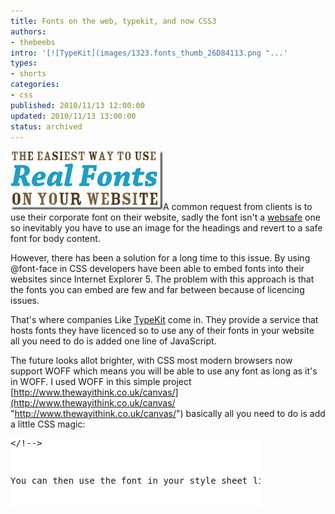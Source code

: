 ```yaml
---
title: Fonts on the web, typekit, and now CSS3
authors:
- thebeebs
intro: '[![TypeKit](images/1323.fonts_thumb_26D84113.png "...'
types:
- shorts
categories:
- css
published: 2010/11/13 12:00:00
updated: 2010/11/13 13:00:00
status: archived
---
```


[![TypeKit](images/1323.fonts_thumb_26D84113.png "TypeKit")](https://msdnshared.blob.core.windows.net/media/MSDNBlogsFS/prod.evol.blogs.msdn.com/CommunityServer.Blogs.Components.WeblogFiles/00/00/01/38/93/metablogapi/3718.fonts_557E6FC2.png)A common request from clients is to use their corporate font on their website, sadly the font isn't a [websafe](http://en.wikipedia.org/wiki/Web-safe_fonts) one so inevitably you have to use an image for the headings and revert to a safe font for body content.

However, there has been a solution for a long time to this issue. By using @font-face in CSS developers have been able to embed fonts into their websites since Internet Explorer 5. The problem with this approach is that the fonts you can embed are few and far between because of licencing issues. 

That's where companies Like [TypeKit](http://typekit.com/) come in. They provide a service that hosts fonts they have licenced so to use any of their fonts in your website all you need to do is added one line of JavaScript.

The future looks allot brighter, with CSS most modern browsers now support WOFF which means you will be able to use any font as long as it's in WOFF. I used WOFF in this simple project [http://www.thewayithink.co.uk/canvas/](http://www.thewayithink.co.uk/canvas/ "http://www.thewayithink.co.uk/canvas/") basically all you need to do is add a little CSS magic:
  <div style="padding-bottom: 0px; margin: 0px; padding-left: 0px; padding-right: 0px; display: inline; float: none; padding-top: 0px" id="scid:9D7513F9-C04C-4721-824A-2B34F0212519:bd8d638a-5c3d-49fe-91d2-6b87af0a0795" class="wlWriterEditableSmartContent"><pre style=" width: 400px; height: 108px;background-color:White;overflow: auto;"><div><!--

code highlighting produced by Actipro CodeHighlighter (freeware)
http://www.CodeHighlighter.com/

--><span style="color: #800000;">@font-face </span><span style="color: #000000;">{</span><span style="color: #FF0000;">
        font-family</span><span style="color: #000000;">:</span><span style="color: #0000FF;"> HomeSweetHome</span><span style="color: #000000;">;</span><span style="color: #FF0000;">
        src</span><span style="color: #000000;">:</span><span style="color: #0000FF;"> url('Fonts/homeswee-webfont.woff')</span><span style="color: #000000;">;</span><span style="color: #FF0000;">
    </span><span style="color: #000000;">}</span></!--

code></div></pre><!-- Code inserted with Steve Dunn's Windows Live Writer Code Formatter Plugin.  http://dunnhq.com --></!--></div>

You can then use the font in your style sheet like this:

<div style="padding-bottom: 0px; margin: 0px; padding-left: 0px; padding-right: 0px; display: inline; float: none; padding-top: 0px" id="scid:9D7513F9-C04C-4721-824A-2B34F0212519:bc5190db-07a6-4adf-badb-0efa90d9db2a" class="wlWriterEditableSmartContent"><pre style=" width: 400px; height: 104px;background-color:White;overflow: auto;"><div><!--

code highlighting produced by Actipro CodeHighlighter (freeware)
http://www.CodeHighlighter.com/

--><span style="color: #800000;">#result 
</span><span style="color: #000000;">{</span><span style="color: #FF0000;">
 font</span><span style="color: #000000;">:</span><span style="color: #0000FF;"> 35pt HomeSweetHome, sans-serif</span><span style="color: #000000;">;</span><span style="color: #FF0000;">
</span><span style="color: #000000;">}</span></!--

code></div></pre><!-- Code inserted with Steve Dunn's Windows Live Writer Code Formatter Plugin.  http://dunnhq.com --></!--></div>